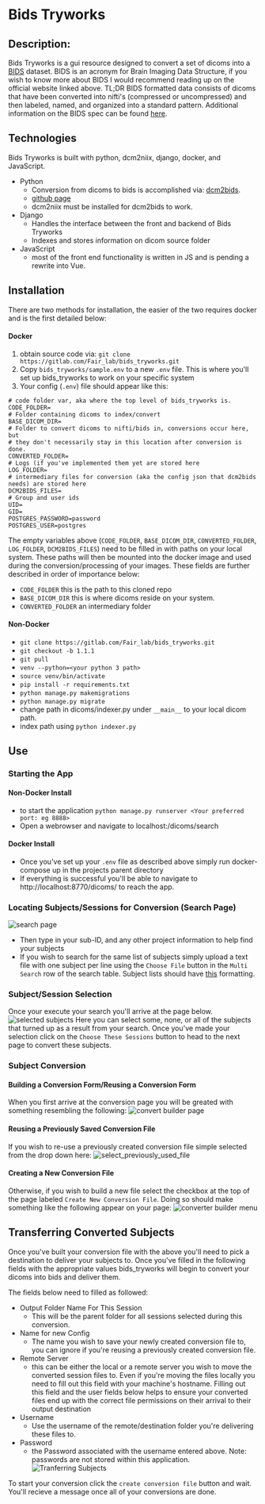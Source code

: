 # Bids Tryworks 
## Description:
Bids Tryworks is a gui resource designed to convert a set of dicoms into a [BIDS](https://bids.neuroimaging.io/) 
dataset. BIDS is an acronym for Brain Imaging Data Structure, if you wish to know more about BIDS I would recommend 
reading up on the official website linked above. TL;DR BIDS formatted data consists of dicoms that have been converted 
into nifti's (compressed or uncompressed) and then labeled, named, and organized into a standard pattern. Additional 
information on the BIDS spec can be found [here](https://bids-specification.readthedocs.io/en/stable/).

## Technologies
Bids Tryworks is built with python, dcm2niix, django, docker, and JavaScript.
- Python
    - Conversion from dicoms to bids is accomplished via: [dcm2bids](https://github.com/cbedetti/Dcm2Bids). 
    - [github page](https://github.com/rordenlab/dcm2niix)
    - dcm2niix must be installed for dcm2bids to work. 
- Django
    - Handles the interface between the front and backend of Bids Tryworks
    - Indexes and stores information on dicom source folder
- JavaScript
    - most of the front end functionality is written in JS and is pending a rewrite into Vue.

## Installation
There are two methods for installation, the easier of the two requires docker and is the first detailed below:

#### Docker
1) obtain source code via:  `git clone https://gitlab.com/Fair_lab/bids_tryworks.git`
2) Copy `bids_tryworks/sample.env` to a new `.env` file. This is where you'll set up bids_tryworks to work on your specific system
3) Your config (`.env`) file should appear like this: 
```
# code folder var, aka where the top level of bids_tryworks is.
CODE_FOLDER=
# Folder containing dicoms to index/convert
BASE_DICOM_DIR=
# Folder to convert dicoms to nifti/bids in, conversions occur here, but
# they don't necessarily stay in this location after conversion is done.
CONVERTED_FOLDER=
# Logs (if you've implemented them yet are stored here
LOG_FOLDER=
# intermediary files for conversion (aka the config json that dcm2bids needs) are stored here
DCM2BIDS_FILES=
# Group and user ids
UID=
GID=
POSTGRES_PASSWORD=password
POSTGRES_USER=postgres
```
The empty variables above (`CODE_FOLDER`, `BASE_DICOM_DIR`, `CONVERTED_FOLDER`, `LOG_FOLDER`, `DCM2BIDS_FILES`)
need to be filled in with paths on your local system. These paths will then be mounted into the docker image
and used during the conversion/processing of your images. These fields are further described in order of 
importance below:
- `CODE_FOLDER` this is the path to this cloned repo
- `BASE_DICOM_DIR` this is where dicoms reside on your system.
- `CONVERTED_FOLDER` an intermediary folder 

#### Non-Docker
- `git clone https://gitlab.com/Fair_lab/bids_tryworks.git`
- `git checkout -b 1.1.1`
- `git pull`
- `venv --python=<your python 3 path>`
- `source venv/bin/activate`
- `pip install -r requirements.txt`
- `python manage.py makemigrations`
- `python manage.py migrate`
- change path in dicoms/indexer.py under `__main__` to your local dicom path.
- index path using `python indexer.py`

## Use
### Starting the App
#### Non-Docker Install
- to start the application `python manage.py runserver <Your preferred port: eg 8888>`
- Open a webrowser and navigate to localhost:<Your preferred port>/dicoms/search
#### Docker Install
- Once you've set up your `.env` file as described above simply run docker-compose up in the projects parent
directory
- If everything is successful you'll be able to navigate to http://localhost:8770/dicoms/ to reach the app.
### Locating Subjects/Sessions for Conversion (Search Page)
![search page](images/search.png)
- Then type in your sub-ID, and any other project information to help find your subjects
- If you wish to search for the same list of subjects simply upload a text file with one subject per line using the 
`Choose File` button in the `Multi Search` row of the search table. Subject lists should have 
[this](images/subject_list.png) formatting.
### Subject/Session Selection
Once your execute your search you'll arrive at the page below.
![selected subjects](/images/selected_subjects.png)
Here you can select some, none, or all of the subjects that turned up as a result from your
search. Once you've made your selection click on the `Choose These Sessions` button to head
to the next page to convert these subjects. 
### Subject Conversion 
#### Building a Conversion Form/Reusing a Conversion Form
When you first arrive at the conversion page you will be greated with something resembling 
the following:
![convert builder page](/images/convert_builder_page.png)
#### Reusing a Previously Saved Conversion File
If you wish to re-use a previously created conversion file simple selected from the drop down here:
![select_previously_used_file](/images/select_previously_used_file.png)
#### Creating a New Conversion File
Otherwise, if you wish to build a new file select the checkbox at the top 
of the page labeled `Create New Conversion File`. Doing so should make
something like the following appear on your page:
![converter builder menu](/images/converter_builder.png)

## Transferring Converted Subjects
Once you've built your conversion file with the above you'll need to pick 
a destination to deliver your subjects to. Once you've filled in the 
following fields with the appropriate values bids_tryworks will begin to 
convert your dicoms into bids and deliver them.

The fields below need to filled as followed:
- Output Folder Name For This Session
    - This will be the parent folder for all sessions selected during this
    conversion.
- Name for new Config
    - The name you wish to save your newly created conversion file to,
    you can ignore if you're reusing a previously created conversion file.
- Remote Server
    - this can be either the local or a remote server you wish to move the
    converted session files to. Even if you're moving the files locally
    you need to fill out this field with your machine's hostname. Filling
    out this field and the user fields below helps to ensure your converted
    files end up with the correct file permissions on their arrival to
    their output destination
- Username
    - Use the username of the remote/destination folder you're delivering
    these files to.
- Password
    - the Password associated with the username entered above. Note:
    passwords are not stored within this application.
![Tranferring Subjects](/images/remote_transfer.png)

To start your conversion click the `create conversion file` button and wait. You'll recieve a message once all of your conversions are done.



